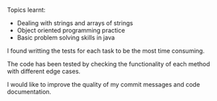 Topics learnt:
- Dealing with strings and arrays of strings
- Object oriented programming practice
- Basic problem solving skills in java

I found writting the tests for each task to be the most time consuming.

The code has been tested by checking the functionality of each method with different edge cases.

I would like to improve the quality of my commit messages and code documentation.
